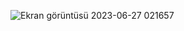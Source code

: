 ![Ekran görüntüsü 2023-06-27 021657](https://github.com/semihkosse/GoogleCloned/assets/76791580/491a8ecc-0fd3-498c-a389-842eb93e72c8)
